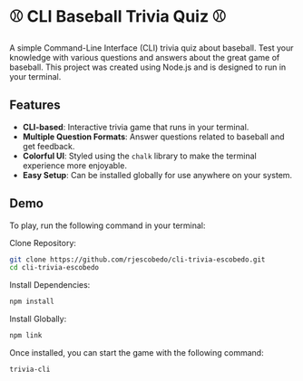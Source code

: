 # ⚾ CLI Baseball Trivia Quiz ⚾

A simple Command-Line Interface (CLI) trivia quiz about baseball. Test your knowledge with various questions and answers about the great game of baseball. This project was created using Node.js and is designed to run in your terminal.

## Features

- **CLI-based**: Interactive trivia game that runs in your terminal.
- **Multiple Question Formats**: Answer questions related to baseball and get feedback.
- **Colorful UI**: Styled using the `chalk` library to make the terminal experience more enjoyable.
- **Easy Setup**: Can be installed globally for use anywhere on your system.

## Demo

To play, run the following command in your terminal:

Clone Repository:
```bash
git clone https://github.com/rjescobedo/cli-trivia-escobedo.git
cd cli-trivia-escobedo
```

Install Dependencies:
```bash
npm install
```

Install Globally:
```bash
npm link
```

Once installed, you can start the game with the following command:
```bash
trivia-cli
```

